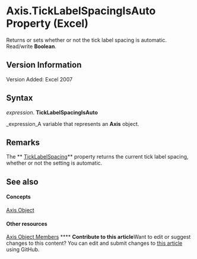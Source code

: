 
# Axis.TickLabelSpacingIsAuto Property (Excel)

Returns or sets whether or not the tick label spacing is automatic. Read/write  **Boolean**.


## Version Information

Version Added: Excel 2007 


## Syntax

 _expression_. **TickLabelSpacingIsAuto**

 _expression_A variable that represents an  **Axis** object.


## Remarks

The  ** [TickLabelSpacing](69e74146-31db-356a-3c00-e5aa35367dc3.md)** property returns the current tick label spacing, whether or not the setting is automatic.


## See also


#### Concepts


 [Axis Object](7e08c61b-90f4-8d91-0ee2-84283d10b324.md)
#### Other resources


 [Axis Object Members](2b60f79e-339d-a6cf-7ec6-a915b550c634.md)
****   **Contribute to this article**Want to edit or suggest changes to this content? You can edit and submit changes to  [this article](https://github.com/jhershey00/VBA_Excel_Test/OpenXMLCon/articles/3eee7ade-a60b-b3be-aee9-26361ab09738.md) using GitHub.

